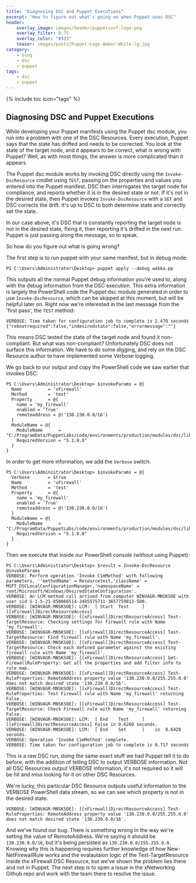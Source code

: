 ```yaml
---
title: "Diagnosing DSC and Puppet Executions"
excerpt: "How to figure out what's going on when Puppet uses DSC"
header:
    overlay_image: images/header/puppetconf-logo.png
    overlay_filter: 0.75
    overlay_color: "#333"
    teaser: images/posts/Puppet-Logo-Amber-White-lg.jpg
category:
    - blog
    - dsc
    - puppet
tags:
    - dsc
    - puppet
---
```


{% include toc icon="tags" %}

## Diagnosing DSC and Puppet Executions

While developing your Puppet manifests using the Puppet dsc module, you run into a problem with one of the DSC Resources. Every execution, Puppet says that the state has drifted and needs to be corrected. You look at the state of the target node, and it appears to be correct, what is wrong with Puppet? Well, as with most things, the answer is more complicated than it appears.

The Puppet dsc module works by invoking DSC directly using the `Invoke-DscResource` cmdlet using `TEST`, passing on the properties and values you entered into the Puppet manifest. DSC then interrogates the target node for compliance, and reports whether it is in the desired state or not. If it's not in the desired state, then Puppet invokes `Invoke-DscResource` with a `SET` and DSC corrects the drift. It's up to DSC to both determine state and correctly set the state.

In our case above, it's DSC that is constantly reporting the target node is not in the desired state, fixing it, then reporting it's drifted in the next run. Puppet is just passing along the message, so to speak.

So how do you figure out what is going wrong?

The first step is to run puppet with your same manifest, but in debug mode:

```
PS C:\Users\Administrator\Desktop> puppet apply --debug wakka.pp
```

This outputs all the normal Puppet debug information you're used to, along with the debug information from the DSC execution. This extra information is largely the PowerShell code the Puppet dsc module generated in order to use `Invoke-DscResource`, which can be skipped at this moment, but will be helpful later on. Right now we're interested in the last message from the 'first pass', the `TEST` method:

```
VERBOSE: Time taken for configuration job to complete is 2.478 seconds
{"rebootrequired":false,"indesiredstate":false,"errormessage":""}
```

This means DSC tested the state of the target node and found it non-compliant. But what was non-compliant? Unfortunately DSC does not surface this information. We have to do some digging, and rely on the DSC Resource author to have implemented some Verbose logging.

We go back to our output and copy the PowerShell code we saw earlier that invokes DSC:

```
PS C:\Users\Administrator\Desktop> $invokeParams = @{
  Name          = 'xFirewall'
  Method        = 'test'
  Property      = @{
    name = 'my_firewall'
    enabled = 'True'
    remoteaddress = @('130.230.0.0/16')
  }
  ModuleName = @{
    ModuleName      = "C:/ProgramData/PuppetLabs/code/environments/production/modules/dsc/lib/puppet_x/dsc_resources/xNetworking/xNetworking.psd1"
    RequiredVersion = "5.1.0.0"
  }
}
```

In order to get more information, we add the `Verbose` switch:

```
PS C:\Users\Administrator\Desktop> $invokeParams = @{
  Verbose       = $true
  Name          = 'xFirewall'
  Method        = 'test'
  Property      = @{
    name = 'my_firewall'
    enabled = 'True'
    remoteaddress = @('130.230.0.0/16')
  }
  ModuleName = @{
    ModuleName      = "C:/ProgramData/PuppetLabs/code/environments/production/modules/dsc/lib/puppet_x/dsc_resources/xNetworking/xNetworking.psd1"
    RequiredVersion = "5.1.0.0"
  }
}
```

Then we execute that inside our PowerShell console (without using Puppet):

```
PS C:\Users\Administrator\Desktop> $result = Invoke-DscResource @invokeParams
VERBOSE: Perform operation 'Invoke CimMethod' with following parameters, ''methodName' = Resourcetest,'className' = MSFT_DSCLocalConfigurationManager,'namespaceName' = root/Microsoft/Windows/DesiredStateConfiguration'.
VERBOSE: An LCM method call arrived from computer WINVAGR-MNSKSOE with user sid S-1-5-21-850066514-2495575711-3657759813-500.
VERBOSE: [WINVAGR-MNSKSOE]: LCM:  [ Start  Test     ]  [[xFirewall]DirectResourceAccess]
VERBOSE: [WINVAGR-MNSKSOE]: [[xFirewall]DirectResourceAccess] Test-TargetResource: Checking settings for firewall rule with Name 'my_firewall'.
VERBOSE: [WINVAGR-MNSKSOE]: [[xFirewall]DirectResourceAccess] Test-TargetResource: Find firewall rule with Name 'my_firewall'.
VERBOSE: [WINVAGR-MNSKSOE]: [[xFirewall]DirectResourceAccess] Test-TargetResource: Check each defined parameter against the existing firewall rule with Name 'my_firewall'.
VERBOSE: [WINVAGR-MNSKSOE]: [[xFirewall]DirectResourceAccess] Get-FirewallRuleProperty: Get all the properties and add filter info to rule map.
VERBOSE: [WINVAGR-MNSKSOE]: [[xFirewall]DirectResourceAccess] Test-RuleProperties: RemoteAddress property value '130.230.0.0/255.255.0.0' does not match desired state '130.230.0.0/16'.
VERBOSE: [WINVAGR-MNSKSOE]: [[xFirewall]DirectResourceAccess] Test-RuleProperties: Test Firewall rule with Name 'my_firewall' returning False.
VERBOSE: [WINVAGR-MNSKSOE]: [[xFirewall]DirectResourceAccess] Test-TargetResource: Check Firewall rule with Name 'my_firewall' returning False.
VERBOSE: [WINVAGR-MNSKSOE]: LCM:  [ End    Test     ]  [[xFirewall]DirectResourceAccess] False in 0.6260 seconds.
VERBOSE: [WINVAGR-MNSKSOE]: LCM:  [ End    Set      ]    in  0.6420 seconds.
VERBOSE: Operation 'Invoke CimMethod' complete.
VERBOSE: Time taken for configuration job to complete is 0.717 seconds
```

This is a raw DSC run, doing the same exact stuff we had Puppet tell it to do before, with the addition of telling DSC to output VERBOSE information. Not all DSC Resources output VERBOSE information, it's not required so it will be hit and miss looking for it on other DSC Resources.

We're lucky, this particular DSC Resource outputs useful information to the VERBOSE PowerShell data stream, so we can see which property is not in the desired state.

```
VERBOSE: [WINVAGR-MNSKSOE]: [[xFirewall]DirectResourceAccess] Test-RuleProperties: RemoteAddress property value '130.230.0.0/255.255.0.0' does not match desired state '130.230.0.0/16'.
```

And we've found our bug. There is something wrong in the way we're setting the value of RemoteAddress. We're saying it should be `130.230.0.0/16`, but it's being persisted as `130.230.0.0/255.255.0.0`. Knowing why this is happening requires further knowledge of how New-NetFirewallRule works and the evalautaion logic of the Test-TargetResource inside the xFirewall DSC Resource, but we've shown the problem lies there and not in Puppet. The next step is to open a issue in the xNetworking Github repo and work with the team there to resolve the issue.
